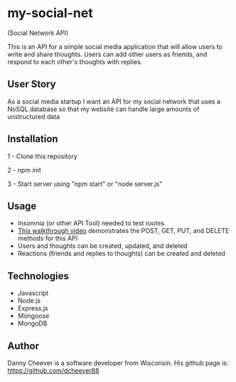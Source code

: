 # my-social-net
(Social Network API)


This is an API for a simple social media application that will allow users to write and share thoughts. Users can add other users as friends, and respond to each other's thoughts with replies.

## User Story
As a social media startup
I want an API for my social network that uses a NoSQL database
so that my website can handle large amounts of unstructured data

## Installation
1 - Clone this repository

2 - npm init

3 - Start server using "npm start" or "node server.js"

## Usage
* Insomnia (or other API Tool) needed to test routes
* [This walkthrough video](https://drive.google.com/file/d/18U32iiDDDEVxai-ExqAzAKx9UkETIvrz/view) demonstrates the POST, GET, PUT, and DELETE methods for this API
* Users and thoughts can be created, updated, and deleted
* Reactions (friends and replies to thoughts) can be created and deleted

## Technologies
* Javascript
* Node.js
* Express.js
* Mongoose
* MongoDB


## Author
Danny Cheever is a software developer from Wisconsin. His github page is: https://github.com/dcheever88

